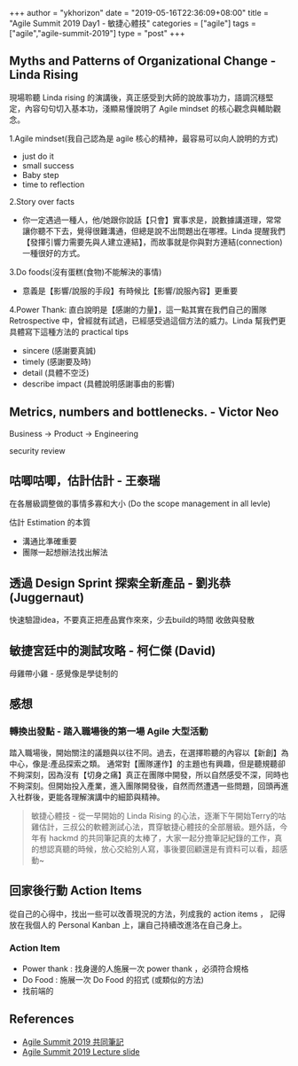 +++
author = "ykhorizon"
date = "2019-05-16T22:36:09+08:00"
title = "Agile Summit 2019 Day1 - 敏捷心體技"
categories = ["agile"]
tags = ["agile","agile-summit-2019"]
type = "post"
+++


## Myths and Patterns of Organizational Change - Linda Rising 

現場聆聽 Linda rising 的演講後，真正感受到大師的說故事功力，語調沉穩堅定，內容句句切入基本功，淺顯易懂說明了 Agile mindset 的核心觀念與輔助觀念。

1.Agile mindset(我自己認為是 agile 核心的精神，最容易可以向人說明的方式)

- just do it
- small success
- Baby step
- time to reflection 

2.Story over facts

- 你一定遇過一種人，他/她跟你說話【只會】實事求是，說數據講道理，常常讓你聽不下去，覺得很難溝通，但總是說不出問題出在哪裡。Linda 提醒我們【發揮引響力需要先與人建立連結】，而故事就是你與對方連結(connection)一種很好的方式。

<!--more-->

3.Do foods(沒有蛋糕(食物)不能解決的事情)

- 意義是【影響/說服的手段】有時候比【影響/說服內容】更重要

4.Power Thank: 直白說明是【感謝的力量】，這一點其實在我們自己的團隊 Retrospective 中，曾經就有試過，已經感受過這個方法的威力。Linda 幫我們更具體寫下這種方法的 practical tips

- sincere (感謝要真誠)
- timely (感謝要及時)
- detail (具體不空泛)
- describe impact (具體說明感謝事由的影響)

## Metrics, numbers and bottlenecks. - Victor Neo

Business -> Product -> Engineering

security review

## 咕唧咕唧，估計估計 - 王泰瑞


在各層級調整做的事情多寡和大小 (Do the scope management in all levle)

估計 Estimation 的本質

- 溝通比準確重要
- 團隊一起想辦法找出解法


## 透過 Design Sprint 探索全新產品 - 劉兆恭 (Juggernaut)

快速驗證idea，不要真正把產品實作來來，少去build的時間
收斂與發散

## 敏捷宮廷中的測試攻略 - 柯仁傑 (David)

母雞帶小雞 - 感覺像是學徒制的


## 感想
### 轉換出發點 - 踏入職場後的第一場 Agile 大型活動
踏入職場後，開始關注的議題與以往不同。過去，在選擇聆聽的內容以【新創】為中心，像是:產品探索之類。
通常對【團隊運作】的主題也有興趣，但是聽規聽卻不夠深刻，因為沒有【切身之痛】真正在團隊中開發，所以自然感受不深，同時也不夠深刻。但開始投入產業，進入團隊開發後，自然而然遭遇一些問題，回頭再進入社群後，更能各理解演講中的細節與精神。

> 敏捷心體技 - 從一早開始的 Linda Rising 的心法，逐漸下午開始Terry的咕雞估計，三叔公的軟體測試心法，貫穿敏捷心體技的全部層級。題外話，今年有 hackmd 的共同筆記真的太棒了，大家一起分擔筆記紀錄的工作，真的想認真聽的時候，放心交給別人寫，事後要回顧還是有資料可以看，超感動~

## 回家後行動 Action Items

從自己的心得中，找出一些可以改善現況的方法，列成我的 action items ，
記得放在我個人的 Personal Kanban 上，讓自己持續改進洛在自己身上。

### Action Item

- Power thank : 找身邊的人施展一次 power thank ，必須符合規格
- Do Food : 施展一次 Do Food 的招式 (或類似的方法)
- 找前端的 

## References

- [Agile Summit 2019 共同筆記](https://hackmd.io/c/AGsummit2019/%2Fs%2FH1aY6TihE)
- [Agile Summit 2019 Lecture slide](https://summit.ithome.com.tw/agile/slides.html)